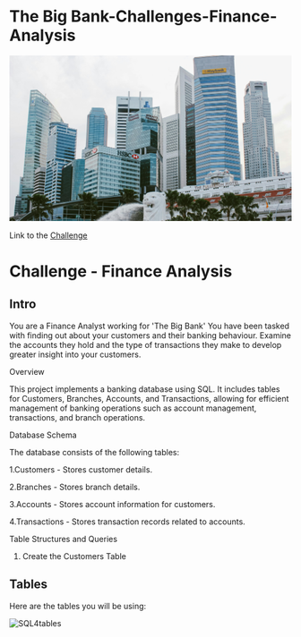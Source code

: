 

# The Big Bank-Challenges-Finance-Analysis

![sql4](pexels-bala-5406959.jpg)

Link to the [Challenge](https://steeldata.org.uk/SQL4.html)
# Challenge  - Finance Analysis
## Intro
You are a Finance Analyst working for 'The Big Bank'
You have been tasked with finding out about your customers and their banking behaviour. Examine the accounts they hold and the type of transactions they make to develop greater insight into your customers.


Overview

This project implements a banking database using SQL. It includes tables for Customers, Branches, Accounts, and Transactions, allowing for efficient management of banking operations such as account management, transactions, and branch operations.

Database Schema

The database consists of the following tables:

1.Customers - Stores customer details.

2.Branches - Stores branch details.

3.Accounts - Stores account information for customers.

4.Transactions - Stores transaction records related to accounts.

Table Structures and Queries

1. Create the Customers Table

## Tables
Here are the tables you will be using:

![SQL4tables](https://user-images.githubusercontent.com/122549893/236733689-6754ba0e-688f-4ccc-8ee8-0c6da5ffafe5.png)
